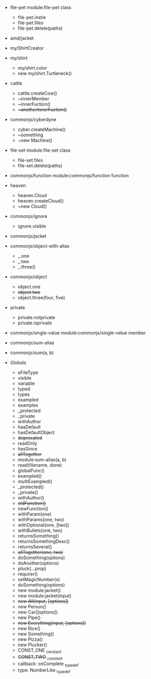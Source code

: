 * file-pet  module:file-pet class
  * file-pet.instie 
  * file-pet.files 
  * file-pet.delete(paths) 
* amd/jacket  
* my/ShirtCreator  
* my/shirt  
  * my/shirt.color 
  * new my/shirt.Turtleneck() 
* cattle  
  * cattle.createCow() 
  * ~innerMember 
  * \~innerFuction() 
  * ~~\~anotherInnerFuction()~~ 
* commonjs/cyberdyne  
  * cyber.createMachine() 
  * ~something 
  * \~new Machine() 
* file-set  module:file-set class
  * file-set.files 
  * file-set.delete(paths) 
* commonjs/function  module:commonjs/function function
* heaven  
  * heaven.Cloud 
  * heaven.createCloud() 
  * \~new Cloud() 
* commonjs/ignore  
  * ignore.visible 
* commonjs/jacket  
* commonjs/object-with-alias  
  * _.one 
  * _.two 
  * _.three() 
* commonjs/object  
  * object.one 
  * ~~object.two~~ 
  * object.three(four, five) 
* private  
  * private.notprivate 
  * private.isprivate 
* commonjs/single-value  module:commonjs/single-value member
* commonjs/sum-alias  
* commonjs/sum(a, b)  

* Globals
  * eFileType 
  * visible 
  * variable 
  * typed 
  * types 
  * exampled 
  * examples 
  * _protected 
  * _private 
  * withAuthor 
  * hasDefault 
  * hasDefaultObject 
  * ~~deprecated~~ 
  * readOnly 
  * hasSince 
  * ~~allTogether~~ 
  * module:sum-alias(a, b) 
  * read(filename, done) 
  * globalFunc() 
  * exampled() 
  * multiExampled() 
  * _protected() 
  * _private() 
  * withAuthor() 
  * ~~oldFunction()~~ 
  * newFunction() 
  * withParam(one) 
  * withParams(one, two) 
  * withOptional(one, [two]) 
  * withBullets(one, two) 
  * returnsSomething() 
  * returnsSomethingDesc() 
  * returnsSeveral() 
  * ~~allTogether(one, two)~~ 
  * doSomething(options) 
  * doAnother(options) 
  * pluck(...prop) 
  * requirer() 
  * setMagicNumber(x) 
  * doSomething(options) 
  * new module:jacket() 
  * new module:jacket(input) 
  * ~~new All(input, [options])~~ 
  * new Person() 
  * new Car([options]) 
  * new Pipe() 
  * ~~new Everything(input, [options])~~ 
  * new Rice() 
  * new Something() 
  * new Pizza() 
  * new Plucker() 
  * CONST_ONE <sub>constant</sub>
  * ~~CONST_TWO~~ <sub>constant</sub>
  * callback: onComplete <sub>typedef</sub>
  * type: NumberLike <sub>typedef</sub>
